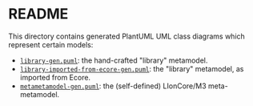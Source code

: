 # README

This directory contains generated PlantUML UML class diagrams which represent certain models:

* [`library-gen.puml`](./library-gen.puml): the hand-crafted "library" metamodel.
* [`library-imported-from-ecore-gen.puml`](./library-imported-from-ecore-gen.puml): the "library" metamodel, as imported from Ecore.
* [`metametamodel-gen.puml`](./metametamodel-gen.puml): the (self-defined) LIonCore/M3 meta-metamodel.

